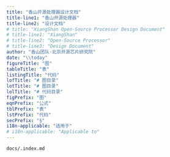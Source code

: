 ```yaml
---
title: "香山开源处理器设计文档"
title-line1: "香山开源处理器"
title-line2: "设计文档"
# title: "XiangShan Open-Source Processor Design Document"
# title-line1: "XiangShan"
# title-line2: "Open-Source Processor"
# title-line3: "Design Document"
author: "香山团队·北京开源芯片研究院"
date: "\\today"
figureTitle: "图"
tableTitle: "表"
listingTitle: "代码"
lofTitle: "# 图目录"
lotTitle: "# 图目录"
lolTitle: "# 代码目录"
figPrefix: "图"
eqnPrefix: "公式"
tblPrefix: "表"
lstPrefix: "代码"
secPrefix: "§"
i18n-applicable: "适用于"
# i18n-applicable: "Applicable to"
---
```



``` {.include}
docs/.index.md
```
